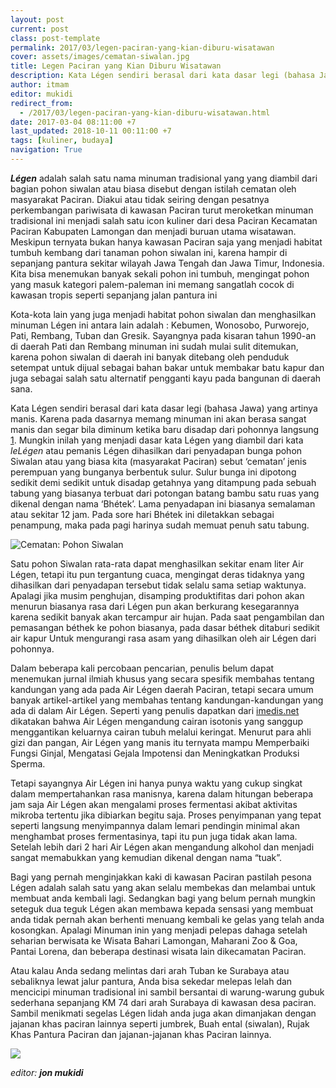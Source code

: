 ```yaml
---
layout: post
current: post
class: post-template
permalink: 2017/03/legen-paciran-yang-kian-diburu-wisatawan
cover: assets/images/cematan-siwalan.jpg
title: Legen Paciran yang Kian Diburu Wisatawan
description: Kata Légen sendiri berasal dari kata dasar legi (bahasa Jawa) yang artinya manis. Karena pada dasarnya memang minuman ini akan berasa sangat manis dan segar bila diminum ketika baru disadap dari pohonnya langsung
author: itmam
editor: mukidi
redirect_from:
  - /2017/03/legen-paciran-yang-kian-diburu-wisatawan.html
date: 2017-03-04 08:11:00 +7
last_updated: 2018-10-11 00:11:00 +7
tags: [kuliner, budaya]
navigation: True
---
```

_**Légen**_ adalah salah satu nama minuman tradisional yang yang diambil dari bagian pohon siwalan atau biasa disebut dengan istilah cematan oleh masyarakat Paciran. Diakui atau tidak seiring dengan pesatnya perkembangan pariwisata di kawasan Paciran turut meroketkan minuman tradisional ini menjadi salah satu icon kuliner dari desa Paciran Kecamatan Paciran Kabupaten Lamongan dan menjadi buruan utama wisatawan. Meskipun ternyata bukan hanya kawasan Paciran saja yang menjadi habitat tumbuh kembang dari tanaman pohon siwalan ini, karena hampir di sepanjang pantura sekitar wilayah Jawa Tengah dan Jawa Timur, Indonesia. Kita bisa menemukan banyak sekali pohon ini tumbuh, mengingat pohon yang masuk kategori palem-paleman ini memang sangatlah cocok di kawasan tropis seperti sepanjang jalan pantura ini

Kota-kota lain yang juga menjadi habitat pohon siwalan dan menghasilkan minuman Légen ini antara lain adalah : Kebumen, Wonosobo, Purworejo, Pati, Rembang, Tuban dan Gresik. Sayangnya pada kisaran tahun 1990-an di daerah Pati dan Rembang minuman ini sudah mulai sulit ditemukan, karena pohon siwalan di daerah ini banyak ditebang oleh penduduk setempat untuk dijual sebagai bahan bakar untuk membakar batu kapur dan juga sebagai salah satu alternatif pengganti kayu pada bangunan di daerah sana.

Kata Légen sendiri berasal dari kata dasar legi (bahasa Jawa) yang artinya manis. Karena pada dasarnya memang minuman ini akan berasa sangat manis dan segar bila diminum ketika baru disadap dari pohonnya langsung [1](https://id.wikipedia.org/wiki/Legen). Mungkin inilah yang menjadi dasar kata Légen yang diambil dari kata _leLégen_ atau pemanis
Légen dihasilkan dari penyadapan bunga pohon Siwalan atau yang biasa kita (masyarakat Paciran) sebut ‘cematan’ jenis perempuan yang bunganya berbentuk sulur. Sulur bunga ini dipotong sedikit demi sedikit untuk disadap getahnya yang ditampung pada sebuah tabung yang biasanya terbuat dari potongan batang bambu satu ruas yang dikenal dengan nama ‘Bhétek’. Lama penyadapan ini biasanya semalaman atau sekitar 12 jam. Pada sore hari Bhétek ini diletakkan sebagai penampung, maka pada pagi harinya sudah memuat penuh satu tabung.

![Cematan: Pohon Siwalan](https://2.bp.blogspot.com/-Z0GAZ22s4QM/WLlwiM4kqAI/AAAAAAAABgE/jy4uU93LXRsUNzknYqm07EwyLD1EVu3gQCLcB/s800/20150713_081053.jpg)

Satu pohon Siwalan rata-rata dapat menghasilkan sekitar enam liter Air Légen, tetapi itu pun tergantung cuaca, mengingat deras tidaknya yang dihasilkan dari penyadapan tersebut tidak selalu sama setiap waktunya. Apalagi jika musim penghujan, disamping produktifitas dari pohon akan menurun biasanya rasa dari Légen pun akan berkurang kesegarannya karena sedikit banyak akan tercampur air hujan. Pada saat pengambilan dan pemasangan béthek ke pohon biasanya, pada dasar béthek ditaburi sedikit air kapur Untuk mengurangi rasa asam yang dihasilkan oleh air Légen dari pohonnya.

Dalam beberapa kali percobaan pencarian, penulis belum dapat menemukan jurnal ilmiah khusus yang secara spesifik membahas tentang kandungan yang ada pada Air Légen daerah Paciran, tetapi secara umum banyak artikel-artikel yang membahas tentang kandungan-kandungan yang ada di dalam Air Légen. Seperti yang penulis dapatkan dari [imedis.net](http://imedis.net/manfaat-air-legen-dari-pohon-lontar/) dikatakan bahwa Air Légen mengandung cairan isotonis yang sanggup menggantikan keluarnya cairan tubuh melalui keringat. Menurut para ahli gizi dan pangan, Air Légen yang manis itu ternyata mampu Memperbaiki Fungsi Ginjal, Mengatasi Gejala Impotensi dan Meningkatkan Produksi Sperma.

Tetapi sayangnya Air Légen ini hanya punya waktu yang cukup singkat dalam mempertahankan rasa manisnya, karena dalam hitungan beberapa jam saja Air Légen akan mengalami proses fermentasi akibat aktivitas mikroba tertentu jika dibiarkan begitu saja. Proses penyimpanan yang tepat seperti langsung menyimpannya dalam lemari pendingin minimal akan menghambat proses fermentasinya, tapi itu pun juga tidak akan lama. Setelah lebih dari 2 hari Air Légen akan mengandung alkohol dan menjadi sangat memabukkan yang kemudian dikenal dengan nama “tuak”.

Bagi yang pernah menginjakkan kaki di kawasan Paciran pastilah pesona Légen adalah salah satu yang akan selalu membekas dan melambai untuk membuat anda kembali lagi. Sedangkan bagi yang belum pernah mungkin seteguk dua teguk Légen akan membawa kepada sensasi yang membuat anda tidak pernah akan berhenti menuang kembali ke gelas yang telah anda kosongkan. Apalagi Minuman inin yang menjadi pelepas dahaga setelah seharian berwisata ke Wisata Bahari Lamongan, Maharani Zoo &amp; Goa, Pantai Lorena, dan beberapa destinasi wisata lain dikecamatan Paciran.

Atau kalau Anda sedang melintas dari arah Tuban ke Surabaya atau sebaliknya lewat jalur pantura, Anda bisa sekedar melepas lelah dan mencicipi minuman tradisional ini sambil bersantai di warung-warung gubuk sederhana sepanjang KM 74 dari arah Surabaya di kawasan desa paciran. Sambil menikmati segelas Légen lidah anda juga akan dimanjakan dengan jajanan khas paciran lainnya seperti jumbrek, Buah ental (siwalan), Rujak Khas Pantura Paciran dan jajanan-jajanan khas Paciran lainnya.

<noscript><img src="https://1.bp.blogspot.com/-KWJpOgFhuGA/WLtsalZJkXI/AAAAAAAABho/LWldKP7Z8a4kPeyLeJziwVeBkvMjOyk_wCPcB/s320/LegenCiran3.jpg"></img></noscript>

_editor: **jon mukidi**_
